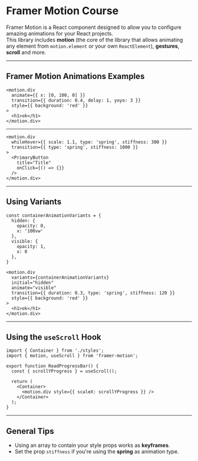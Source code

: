 # Framer Motion Course

Framer Motion is a React component designed to allow you to configure amazing animations for your React projects.  
This library includes **motion** (the core of the library that allows animating any element from `motion.element` or your own `ReactElement`), **gestures**, **scroll** and more.

---

## Framer Motion Animations Examples

```tsx
<motion.div
  animate={{ x: [0, 100, 0] }}
  transition={{ duration: 0.4, delay: 1, yoyo: 3 }}
  style={{ background: 'red' }}
>
  <h1>ok</h1>
</motion.div>
```

---

```tsx
<motion.div
  whileHover={{ scale: 1.1, type: 'spring', stiffness: 300 }}
  transition={{ type: 'spring', stiffness: 1000 }}
>
  <PrimaryButton
    title="Title"
    onClick={() => {}}
  />
</motion.div>
```

---

## Using Variants

```tsx
const containerAnimationVariants = {
  hidden: {
    opacity: 0,
    x: '100vw'
  },
  visible: {
    opacity: 1,
    x: 0
  },
}

<motion.div
  variants={containerAnimationVariants}
  initial="hidden"
  animate="visible"
  transition={{ duration: 0.3, type: 'spring', stiffness: 120 }}
  style={{ background: 'red' }}
>
  <h1>ok</h1>
</motion.div>
```

---

## Using the `useScroll` Hook

```tsx
import { Container } from './styles';
import { motion, useScroll } from 'framer-motion';

export function ReadProgressBar() {
  const { scrollYProgress } = useScroll();

  return (
    <Container>
      <motion.div style={{ scaleX: scrollYProgress }} />
    </Container>
  );
}
```

---

## General Tips

- Using an array to contain your style props works as **keyframes**.  
- Set the prop `stiffness` if you're using the **spring** as animation type.